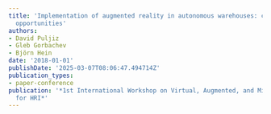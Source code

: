 ```yaml
---
title: 'Implementation of augmented reality in autonomous warehouses: challenges and
  opportunities'
authors:
- David Puljiz
- Gleb Gorbachev
- Björn Hein
date: '2018-01-01'
publishDate: '2025-03-07T08:06:47.494714Z'
publication_types:
- paper-conference
publication: '*1st International Workshop on Virtual, Augmented, and Mixed Reality
  for HRI*'
---
```

